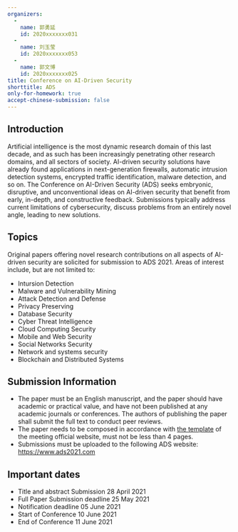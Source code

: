 ```yaml
---
organizers:
  -
    name: 郭勇延
    id: 2020xxxxxxx031
  -
    name: 刘玉莹
    id: 2020xxxxxxx053
  -
    name: 郭文博
    id: 2020xxxxxxx025
title: Conference on AI-Driven Security
shorttitle: ADS
only-for-homework: true
accept-chinese-submission: false
---
```


## Introduction

Artificial intelligence is the most dynamic research domain of this last decade, and as such has been increasingly penetrating other research domains, and all sectors of society. AI-driven security solutions have already found applications in next-generation firewalls, automatic intrusion detection systems, encrypted traffic identification, malware detection, and so on. The Conference on AI-Driven Security (ADS) seeks embryonic, disruptive, and unconventional ideas on AI-driven security that benefit from early, in-depth, and constructive feedback. Submissions typically address current limitations of cybersecurity, discuss problems from an entirely novel angle, leading to new solutions. 


## Topics

Original papers offering novel research contributions on all aspects of AI-driven security are solicited for submission to ADS 2021. Areas of interest include, but are not limited to:

- Intursion Detection
- Malware and Vulnerability Mining
- Attack Detection and Defense
- Privacy Preserving
- Database Security
- Cyber Threat Intelligence
- Cloud Computing Security
- Mobile and Web Security 
- Social Networks Security
- Network and systems security
- Blockchain and Distributed Systems


## Submission Information

- The paper must be an English manuscript, and the paper should have academic or practical value, and have not been published at any academic journals or conferences. The authors of publishing the paper shall submit the full text to conduct peer reviews.
- The paper needs to be composed in accordance with [the template](https://www.ieee.org/conferences/publishing/templates.html) of the meeting official website, must not be less than 4 pages.
- Submissions must be uploaded to the following ADS website: https://www.ads2021.com


## Important dates

- Title and abstract Submission
28 April 2021
- Full Paper Submission deadline
25 May 2021
- Notification deadline
05 June 2021
- Start of Conference
10 June 2021
- End of Conference
11 June 2021